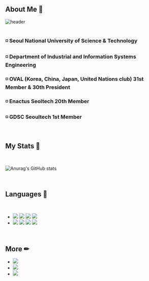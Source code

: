 
## About Me 💜
![header](https://capsule-render.vercel.app/api?type=Rounded&color=663366&height=200&section=header&text=Lee%20Seulbi&fontColor=d6ace6&fontSize=80&animation=twinkling)   
<br>

### ◽ Seoul National University of Science & Technology
### ◽ Department of Industrial and Information Systems Engineering
### ◽ OVAL (Korea, China, Japan, United Nations club) 31st Member & 30th President
### ◽ Enactus Seoltech 20th Member
### ◽ GDSC Seoultech 1st Member
<br>
   
## My Stats 🌱
<br>

![Anurag's GitHub stats](https://github-readme-stats.vercel.app/api?username=drizzle0171&show_icons=true&theme=shades-of-purple)


   
<!--
**LeeSeulbi71/LeeSeulbi71** is a ✨ _special_ ✨ repository because its `README.md` (this file) appears on your GitHub profile.

Here are some ideas to get you started:

- 🔭 I’m currently working on ...
- 🌱 I’m currently learning ...
- 👯 I’m looking to collaborate on ...
- 🤔 I’m looking for help with ...
- 💬 Ask me about ...
- 📫 How to reach me: ...
- 😄 Pronouns: ...
- ⚡ Fun fact: ...
-->

<br>

## Languages 💬
<br>

- <img src="https://img.shields.io/badge/Python-3766AB?style=flat-square&logo=Python&logoColor=white"/>  </a> <img src="https://img.shields.io/badge/C-8041D9?style=flat-square&logo=C&logoColor=white"/></a>  <img src="https://img.shields.io/badge/Tableau-008299?style=flat-square&logo=Tableau&logoColor=white"/></a>  <img src="https://img.shields.io/badge/R-B2CCFF?style=flat-square&logo=R&logoColor=white"/></a>
- <img src="https://img.shields.io/badge/Numpy-665C00?style=flat-square&logo=Numpy&logoColor=white"/> <img src="https://img.shields.io/badge/Matplotlib-86E57F?style=flat-square&logo=matplotlib&logoColor=white"/>  <img src="https://img.shields.io/badge/Pandas-ED9595?style=flat-square&logo=Pandas&logoColor=white"/></a> <img src="https://img.shields.io/badge/Pytorch-4374D9?style=flat-square&logo=Pytorch&logoColor=white"/></a>

<br>

## More ✏
- <a href="https://velog.io/@drizzle0171"><img src="https://img.shields.io/badge/Velog-33CC99?style=flat-square&logo=vimeo&logoColor=white&link=https://velog.io/@drizzle0171"/>
- <a href="mailto:yongsandew@gmail.com"><img src="https://img.shields.io/badge/Gmail-990000?style=flat-square&logo=Gmail&logoColor=white&link=mailto:yongsandew@gmail.com"/>
- <a href="https://puffy-dumpling-10f.notion.site/Portfolio-d7b2997bcb054c9f88d38d681743a6ca"><img src="https://img.shields.io/badge/Portfolio-353535?style=flat-square&logo=Notion&logoColor=white&link=https://puffy-dumpling-10f.notion.site/Portfolio-d7b2997bcb054c9f88d38d681743a6ca"/>


